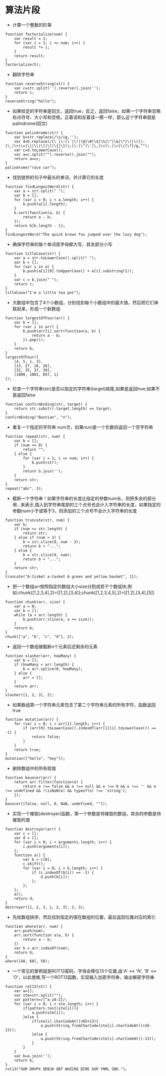 # 算法片段

* 计算一个整数的阶乘

```
function factorialize(num) {
    var result = 1;
    for (var i = 1; i <= num; i++) {
        result *= i;
    }
    return result;
}
factorialize(5);
```

* 翻转字符串

```
function reverseString(str) {
    var c=str.split('').reverse().join('');
    return c;
}
reverseString("hello");
```

* 如果给定的字符串是回文，返回true，反之，返回false，如果一个字符串忽略标点符号、大小写和空格，正着读和反着读一模一样，那么这个字符串就是palindrome(回文)

```
function palindrome(str) {
    var b=str.replace(/\s/ig,'');
    var d=b.replace(/[\ |\~|\`|\!|\@|\#|\$|\%|\^|\&|\*|\(|\)|\-|\_|\+|\=|\||\\|\[|\]|\{|\}|\;|\:|\"|\'|\,|\<|\.|\>|\/|\?]/g,"");
    var c=d.toLowerCase();
    var a=c.split("").reverse().join("");
    return a==c;
}
palindrome("race car");
```

* 找到提供的句子中最长的单词，并计算它的长度

```
function findLongestWord(str) {
    var a = str.split(" ");
    var b = [];
    for (var i = 0; i < a.length; i++) {
        b.push(a[i].length);
    }
    b.sort(function(a, b) {
        return a - b;
    });
    return b[b.length - 1];
}
findLongestWord("The quick brown fox jumped over the lazy dog");
```

* 确保字符串的每个单词首字母都大写，其余部分小写

```
function titleCase(str) {
    var a = str.toLowerCase().split(" ");
    var b = [];
    for (var i in a) {
        b.push(a[i][0].toUpperCase() + a[i].substring(1));
    }
    var c = b.join(" ");
    return c;
}
titleCase("I'm a little tea pot");
```

* 大数组中包含了4个小数组，分别找到每个小数组中的最大值，然后把它们串联起来，形成一个新数组

```
function largestOfFour(arr) {
    var b = [];
    for (var i in arr) {
        b.push(arr[i].sort(function(a, b) {
            return a - b;
        }).pop());
    }
    return b;
}
largestOfFour([
    [4, 5, 1, 3],
    [13, 27, 18, 26],
    [32, 35, 37, 39],
    [1000, 1001, 857, 1]
]);
```

* 检查一个字符串(str)是否以指定的字符串(target)结尾,如果是返回true;如果不是返回false

```
function confirmEnding(str, target) {
    return str.substr(-target.length) == target;
}
confirmEnding("Bastian", "n");
```

* 重复一个指定的字符串 num次，如果num是一个负数则返回一个空字符串

```
function repeat(str, num) {
    var b = [];
    if (num <= 0) {
        return "";
    } else {
        for (var i = 1; i <= num; i++) {
            b.push(str);
        }
        return b.join('');
    }
    return str;
}
repeat("abc", 3);
```

* 截断一个字符串！如果字符串的长度比指定的参数num长，则把多余的部分用...来表示,插入到字符串尾部的三个点号也会计入字符串的长度，如果指定的参数num小于或等于3，则添加的三个点号不会计入字符串的长度

```
function truncate(str, num) {
    var b;
    if (num >= str.length) {
        return str;
    } else if (num > 3) {
        b = str.slice(0, num - 3);
        return b + "...";
    } else {
        b = str.slice(0, num);
        return b + "...";
    }
    return str;
}
truncate("A-tisket a-tasket A green and yellow basket", 11);
```

* 把一个数组arr按照指定的数组大小size分割成若干个数组块,例如:chunk([1,2,3,4],2)=[[1,2],[3,4]];chunk([1,2,3,4,5],2)=[[1,2],[3,4],[5]]

```
function chunk(arr, size) {
    var a = 0;
    var b = [];
    while (a < arr.length) {
        b.push(arr.slice(a, a += size));
    }
    return b;
}
chunk(["a", "b", "c", "d"], 2);
```

* 返回一个数组被截断n个元素后还剩余的元素

```
function slasher(arr, howMany) {
    var b = [];
    if (howMany < arr.length) {
        b = arr.splice(0, howMany);
    } else {
        arr = [];
    }
    return arr;
}
slasher([1, 2, 3], 2);
```

* 如果数组第一个字符串元素包含了第二个字符串元素的所有字符，函数返回true

```
function mutation(arr) {
    for (var i = 0; i < arr[1].length; i++) {
        if (arr[0].toLowerCase().indexOf(arr[1][i].toLowerCase()) == -1) {
            return false;
        }
    }
    return true;
}
mutation(["hello", "hey"]);
```

* 删除数组中的所有假值

```
function bouncer(arr) {
    return arr.filter(function(e) {
        return e !== false && e !== null && e !== 0 && e !== '' && e !== undefined && !(isNaN(e) && typeof(e) !== 'string');
    });
}
bouncer([false, null, 0, NaN, undefined, ""]);
```

* 实现一个摧毁(destroyer)函数，第一个参数是待摧毁的数组，其余的参数是待摧毁的值

```
function destroyer(arr) {
    var c = [];
    var d = [];
    for (var i = 0; i < arguments.length; i++) {
        c.push(arguments[i]);
    };
    function a() {
        var b = c[0];
        c.shift();
        for (var i = 0; i < b.length; i++) {
            if (c.indexOf(b[i]) == -1) {
                d.push(b[i]);
            };
        };
    };
    a();
    return d;
}
destroyer([1, 2, 3, 1, 2, 3], 2, 3);
```

* 先给数组排序，然后找到指定的值在数组的位置，最后返回位置对应的索引

```
function where(arr, num) {
    arr.push(num);
    arr.sort(function a(a, b) {
        return a - b;
    })
    var b = arr.indexOf(num);
    return b;
}
where([40, 60], 50);
```

* 一个常见的案例就是ROT13密码，字母会移位13个位置,由'A' ↔ 'N', 'B' ↔ 'O'，以此类推,写一个ROT13函数，实现输入加密字符串，输出解密字符串

```
function rot13(str) {
    var a=[];
    var ste=str.split("");
    var pattern=/[^a-zA-Z]/;
    for (var i = 0; i < ste.length; i++) {
        if(pattern.test(ste[i])){
            a.push(ste[i]);
        }else {
            if(ste[i].charCodeAt()<65+13){
                a.push(String.fromCharCode(ste[i].charCodeAt()+26-13));
            }else {
                a.push(String.fromCharCode(ste[i].charCodeAt()-13));
            }
        }
    }
    var b=a.join('');
    return b;
}
rot13("GUR DHVPX OEBJA QBT WHZCRQ BIRE GUR YNML SBK.");
```
